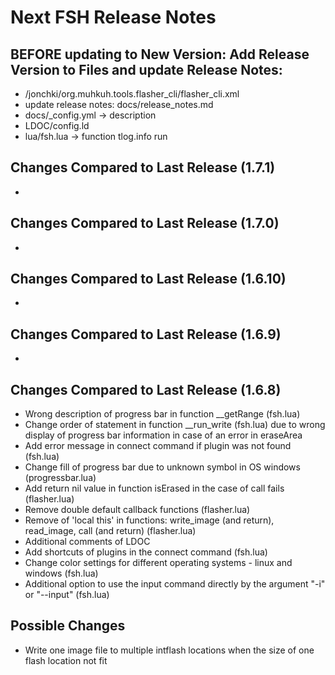 # Next FSH Release Notes

## BEFORE updating to New Version: Add Release Version to Files and update Release Notes: 

- /jonchki/org.muhkuh.tools.flasher_cli/flasher_cli.xml
- update release notes: docs/release_notes.md
- docs/_config.yml -> description
- LDOC/config.ld
- lua/fsh.lua -> function tlog.info run

## Changes Compared to Last Release (1.7.1)

-

## Changes Compared to Last Release (1.7.0)

-

## Changes Compared to Last Release (1.6.10)

-

## Changes Compared to Last Release (1.6.9)

-

## Changes Compared to Last Release (1.6.8)

- Wrong description of progress bar in function __getRange (fsh.lua)
- Change order of statement in function __run_write (fsh.lua) due to wrong display of progress bar information in case of an error in eraseArea
- Add error message in connect command if plugin was not found (fsh.lua)
- Change fill of progress bar due to unknown symbol in OS windows (progressbar.lua)
- Add return nil value in function isErased in the case of call fails (flasher.lua)
- Remove double default callback functions (flasher.lua)
- Remove of 'local this' in functions: write_image (and return), read_image, call (and return) (flasher.lua)
- Additional comments of LDOC
- Add shortcuts of plugins in the connect command (fsh.lua)
- Change color settings for different operating systems - linux and windows (fsh.lua)
- Additional option to use the input command directly by the argument "-i" or "--input" (fsh.lua)

## Possible Changes

- Write one image file to multiple intflash locations when the size of one flash location not fit
